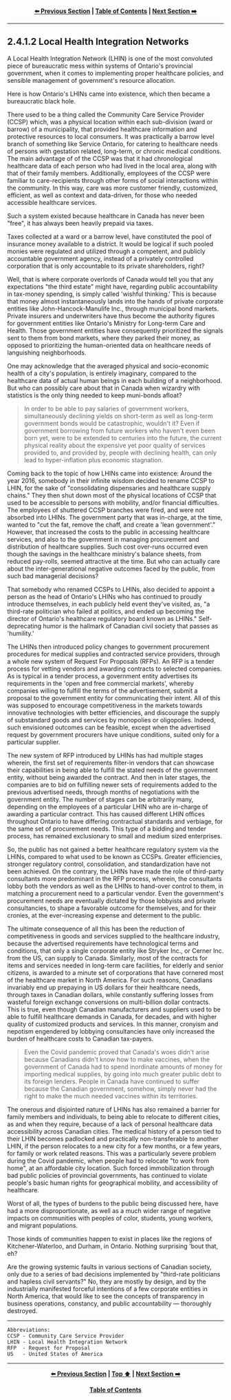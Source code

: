 <div align="center">
  
  **[:arrow_left: Previous Section][Prev] | [Table of Contents][TOC] | [Next Section :arrow_right:][Next]**
  
  [Prev]: ./02-4-1-1.md
  [Next]: ./02-4-1-3.md
  [TOC]: ./README.md#table-of-contents
  
</div>

---

## 2.4.1.2 Local Health Integration Networks 

A Local Health Integration Network (LHIN) is one of the most convoluted piece of bureaucratic mess within systems of Ontario's provincial government, when it comes to implementing proper healthcare policies, and sensible management of government's resource allocation. 

Here is how Ontario's LHINs came into existence, which then became a bureaucratic black hole.  

There used to be a thing called the Community Care Service Provider (CCSP) which, was a physical location within each sub-division (ward or barrow) of a municipality, that provided healthcare information and protective resources to local consumers. It was practically a barrow level branch of something like Service Ontario, for catering to healthcare needs of persons with gestation related, long-term, or chronic medical conditions. The main advantage of of the CCSP was that it had chronological healthcare data of each person who had lived in the local area, along with that of their family members. Additionally, employees of the CCSP were familiar to care-recipients through other forms of social interactions within the community. In this way, care was more customer friendly, customized, efficient, as well as context and data-driven, for those who needed accessible healthcare services.

Such a system existed because healthcare in Canada has never been "free", it has always been heavily prepaid via taxes. 

Taxes collected at a ward or a barrow level, have constituted the pool of insurance money available to a district. It would be logical if such pooled monies were regulated and utilized through a competent, and publicly accountable government agency, instead of a privately controlled corporation that is only accountable to its private shareholders, right? 

Well, that is where corporate overlords of Canada would tell you that any expectations "the third estate" might have, regarding public accountability in tax-money spending, is simply called 'wishful thinking.' This is because that money almost instantaneously lands into the hands of private corporate entities like John-Hancock-Manulife Inc., through municipal bond markets. Private insurers and underwriters have thus become the authority figures for government entities like Ontario's Ministry for Long-term Care and Health. Those government entities have consequently prioritized the signals sent to them from bond markets, where they parked their money, as opposed to prioritizing the human-oriented data on healthcare needs of languishing neighborhoods. 

One may acknowledge that the averaged physical and socio-economic health of a city's population, is entirely imaginary, compared to the healthcare data of actual human beings in each building of a neighborhood. But who can possibly care about that in Canada when wizardry with statistics is the only thing needed to keep muni-bonds afloat? 

>In order to be able to pay salaries of government workers, simultaneously declining yields on short-term as well as long-term government bonds would be catastrophic, wouldn't it? Even if government borrowing from future workers who haven't even been born yet, were to be extended to centuries into the future, the current physical reality about the expensive yet poor quality of services provided to, and provided by, people with declining health, can only lead to hyper-inflation plus economic stagnation. 

Coming back to the topic of how LHINs came into existence: Around the year 2016, somebody in their infinite wisdom decided to rename CCSP to LHIN, for the sake of "consolidating dispensaries and healthcare supply chains." They then shut down most of the physical locations of CCSP that used to be accessible to persons with mobility, and/or financial difficulties. The employees of shuttered CCSP branches were fired, and were not absorbed into LHINs. The government party that was in-charge, at the time, wanted to "cut the fat, remove the chaff, and create a 'lean government'." However, that increased the costs to the public in accessing healthcare services, and also to the government in managing procurement and distribution of healthcare supplies. Such cost over-runs occurred even though the savings in the healthcare ministry's balance sheets, from reduced pay-rolls, seemed attractive at the time. But who can actually care about the inter-generational negative outcomes faced by the public, from such bad managerial decisions? 

That somebody who renamed CCSPs to LHINs, also decided to appoint a person as the head of Ontario's LHINs who has continued to proudly introduce themselves, in each publicly held event they've visited, as, "a third-rate politician who failed at politics, and ended up becoming the director of Ontario's healthcare regulatory board known as LHINs." Self-deprecating humor is the hallmark of Canadian civil society that passes as 'humility.' 

The LHINs then introduced policy changes to government procurement procedures for medical supplies and contracted service providers, through a whole new system of Request For Proposals (RFPs). An RFP is a tender process for vetting vendors and awarding contracts to selected companies. As is typical in a tender process, a government entity advertises its requirements in the 'open and free commercial markets', whereby companies willing to fulfill the terms of the advertisement, submit a proposal to the government entity for communicating their intent. All of this was supposed to encourage competitiveness in the markets towards innovative technologies with better efficiencies, and discourage the supply of substandard goods and services by monopolies or oligopolies. Indeed, such envisioned outcomes can be feasible, except when the advertised request by government procurers have unique conditions, suited only for a particular supplier. 

The new system of RFP introduced by LHINs has had multiple stages wherein, the first set of requirements filter-in vendors that can showcase their capabilities in being able to fulfill the stated needs of the government entity, without being awarded the contract. And then in later stages, the companies are to bid on fulfilling newer sets of requirements added to the previous advertised needs, through months of negotiations with the government entity. The number of stages can be arbitrarily many, depending on the employees of a particular LHIN who are in-charge of awarding a particular contract. This has caused different LHIN offices throughout Ontario to have differing contractual standards and verbiage, for the same set of procurement needs. This type of a bidding and tender process, has remained exclusionary to small and medium sized enterprises. 

So, the public has not gained a better healthcare regulatory system via the LHINs, compared to what used to be known as CCSPs. Greater efficiencies, stronger regulatory control, consolidation, and standardization have not been achieved. On the contrary, the LHINs have made the role of third-party consultants more predominant in the RFP process, wherein, the consultants lobby both the vendors as well as the LHINs to hand-over control to them, in matching a procurement need to a particular vendor. Even the government's procurement needs are eventually dictated by those lobbyists and private consultancies, to shape a favorable outcome for themselves, and for their cronies, at the ever-increasing expense and determent to the public. 

The ultimate consequence of all this has been the reduction of competitiveness in goods and services supplied to the healthcare industry, because the advertised requirements have technological terms and conditions, that only a single corporate entity like Stryker Inc., or Cerner Inc. from the US, can supply to Canada. Similarly, most of the contracts for items and services needed in long-term care facilities, for elderly and senior citizens, is awarded to a minute set of corporations that have cornered most of the healthcare market in North America. For such reasons, Canadians invariably end up prepaying in US dollars for their healthcare needs, through taxes in Canadian dollars, while constantly suffering losses from wasteful foreign exchange conversions on multi-billion dollar contracts. This is true, even though Canadian manufacturers and suppliers used to be able to fulfill healthcare demands in Canada, for decades, and with higher quality of customized products and services. In this manner, cronyism and nepotism engendered by lobbying consultancies have only increased the burden of healthcare costs to Canadian tax-payers.

>Even the Covid pandemic proved that Canada's woes didn't arise because Canadians didn't know how to make vaccines, when the government of Canada had to spend inordinate amounts of money for importing medical supplies, by going into much greater public debt to its foreign lenders. People in Canada have continued to suffer because the Canadian government, somehow, simply never had the right to make the much needed vaccines within its territories. 

The onerous and disjointed nature of LHINs has also remained a barrier for family members and individuals, to being able to relocate to different cities, as and when they require, because of a lack of personal healthcare data accessibility across Canadian cities. The medical history of a person tied to their LHIN becomes padlocked and practically non-transferable to another LHIN, if the person relocates to a new city for a few months, or a few years, for family or work related reasons. This was a particularly severe problem during the Covid pandemic, when people had to relocate "to work from home", at an affordable city location. Such forced immobilization through bad public policies of provincial governments, has continued to violate people's basic human rights for geographical mobility, and accessibility of healthcare. 

Worst of all, the types of burdens to the public being discussed here, have had a more disproportionate, as well as a much wider range of negative impacts on communities with peoples of color, students, young workers, and migrant populations. 

Those kinds of communities happen to exist in places like the regions of Kitchener-Waterloo, and Durham, in Ontario. Nothing surprising 'bout that, eh?

Are the growing systemic faults in various sections of Canadian society, only due to a series of bad decisions implemented by "third-rate politicians and hapless civil servants?" No, they are mostly by design, and by the industrially manifested forceful intentions of a few corporate entities in North America, that would like to see the concepts of transparency in business operations, constancy, and public accountability — thoroughly destroyed.  

---

```
Abbreviations:
CCSP - Community Care Service Provider
LHIN - Local Health Integration Network
RFP  - Request for Proposal
US   - United States of America 

```

---
<div align="center">
  
  **[:arrow_left: Previous Section][Prev] | [Top :arrow_up:][Top] | [Next Section :arrow_right:][Next]** 
  
  **[Table of Contents][TOC]**

  [Prev]: ./02-4-1-1.md
  [Top]: ./02-4-1-2.md#2412-local-health-integration-networks 
  [Next]: ./02-4-1-3.md
  [TOC]: ./README.md#table-of-contents
  
</div>